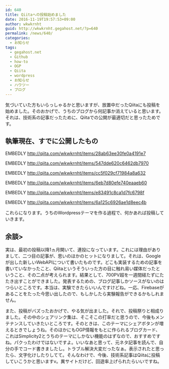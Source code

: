 ```yaml
---
id: 640
title: Qiitaへの投稿始めました
date: 2016-11-19T19:57:53+09:00
author: wkwkrnht
guid: http://wkwkrnht.gegahost.net/?p=640
permalink: /news/640/
categories:
  - お知らせ
tags:
  - gegahost.net
  - Github
  - how-to
  - OGP
  - Qiita
  - wordpress
  - お知らせ
  - ハウツー
  - ブログ
---
```

気づいていた方もいらっしゃるかと思いますが、放置中だったQiitaにも投稿を始めました。そのおかげで、うちのブログから何記事か消えていると思います。それは、技術系の記事だったために、Qiitaでの公開が最適切だと思ったためです。

## 執筆現在、すでに公開したもの

EMBEDLY http://qiita.com/wkwkrnht/items/28ab63ee30fe0a4191e7

EMBEDLY http://qiita.com/wkwkrnht/items/547dde620c6462db7970

EMBEDLY http://qiita.com/wkwkrnht/items/cc5f029cf71984a8a632

EMBEDLY http://qiita.com/wkwkrnht/items/6eb7d80efe740eaaeb60

EMBEDLY http://qiita.com/wkwkrnht/items/e83491c8ca1d7fc6798f

EMBEDLY http://qiita.com/wkwkrnht/items/6a125c6926ae1d8eec4b

これらになります。うちのWordpressテーマを作る過程で、何かあれば投稿していきます。

## 余談>

実は、最初の投稿以降1ヵ月開いて、連投になっています。これには理由がありまして、二つ目の記事が、思いのほかのヒットになりまして。それは、Googleが出した新しいWebAPIについて書いたものです。どこも実装するための記事を書いていなかったこと、Qiitaというそういった方の目に触れ易い媒体だったということ、その二点が考えられます。結果として、700PV超を一週間経たずにたたき出すことができました。発表するための、ブログ記事しかソースがないのはつらいところです。本当は、実験できたらいいんですけどね。一応、Firebaseがあることをたった今思い出したので、もしかしたら実験報告ができるかもしれません。

また、投稿がバズったおかげで、やる気が出ました。それで、投稿祭りと相成りました。その中のシェアリンク集は、そこそこの打率だと思うので、今後もメンテナンスしていきたいところです。そのときは、このテーマにシェアボタンが増えるときでしょうね。そのほかにもOGP情報をもとに作られるブログカード、これはSimplicity2とうちのテーマにしかない機能のはずなので、おすすめですね。パクったわけではないですよ。いいなあと思って、元ネタ記事を読んで、自分の手でコード書きましたし。トラブル解決大変だったなぁ。表示されたと思ったら、文字化けしたりしてて。そんなわけで、今後、技術系記事はQiitaに投稿していこうかと思いますv。異サイトだけど、回遊率上げられたらいいですね。